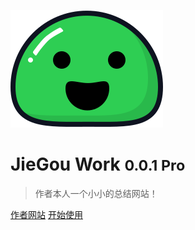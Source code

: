 ![logo](_media/icon.svg)

# JieGou Work <small>0.0.1 Pro</small>

> 作者本人一个小小的总结网站！

[作者网站](https://laok.pw)
[开始使用](#jiegouwork)

